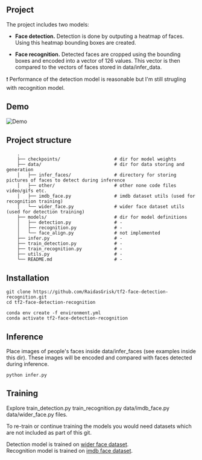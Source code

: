 ## Project

The project includes two models:

- **Face detection.** 
  Detection is done by outputing a heatmap of faces. Using this heatmap bounding boxes are created.
   
- **Face recognition.**
  Detected faces are cropped using the bounding boxes and encoded into a vector of 126 values.
  This vector is then compared to the vectors of faces stored in data/infer_data.

:heavy_exclamation_mark: Performance of the detection model is reasonable but I'm still strugling with recognition model.

## Demo

![Demo](data/other/gif.gif)

## Project structure
```
    .
    ├── checkpoints/                    # dir for model weights
    ├── data/                           # dir for data storing and generation 
    │   ├── infer_faces/                # directory for storing pictures of faces to detect during inference
    │   ├── other/                      # other none code files video/gifs etc.
    │   ├── imdb_face.py                # imdb dataset utils (used for recognition training)
    │   └── wider_face.py               # wider face dataset utils (used for detection training)
    ├── models/                         # dir for model definitions
    │   ├── detection.py                # -
    │   ├── recognition.py              # -
    │   └── face_align.py               # not implemented
    ├── infer.py                        # -
    ├── train_detection.py              # -
    ├── train_recognition.py            # -
    ├── utils.py                        # -
    └── README.md                       # -
```

## Installation

```
git clone https://github.com/RaidasGrisk/tf2-face-detection-recognition.git  
cd tf2-face-detection-recognition  

conda env create -f environment.yml  
conda activate tf2-face-detection-recognition  
```

## Inference
Place images of people's faces inside data/infer_faces (see examples inside this dir). These images will be encoded and compared with faces detected during inference.
```
python infer.py
```

## Training
Explore train_detection.py train_recognition.py data/imdb_face.py data/wider_face.py files.

To re-train or continue training the models you would need datasets which are not included as part of this git.  

Detection model is trained on [wider face dataset](http://shuoyang1213.me/WIDERFACE/).  
Recognition model is trained on [imdb face dataset](https://github.com/fwang91/IMDb-Face).
